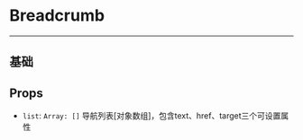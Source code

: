 <!--
 * @Description: In User Settings Edit
 * @Author: your name
 * @Date: 2019-10-17 14:47:21
 * @LastEditTime: 2019-10-17 15:16:12
 * @LastEditors: Please set LastEditors
 -->
# Breadcrumb
---

## 基础

<vuep template="#example1"></vuep>

<script v-pre type="text/x-template" id="example1">

  <template>
    <div>
      <b-breadcrumb :list="list1"></b-breadcrumb>
      <b-breadcrumb :list="list2"></b-breadcrumb>
    </div>
  </template>

  <script>
    export default {
      data () {
        return {
          list1: [
            {
              text: '首页',
              href: '/home'
            }
          ],
          list2: [
            {
              text: '首页',
              href: '/home'
            },
            {
              text: '列表',
              href: '/list',
              target: '_blank'
            },
            {
              text: '详情'
            }
          ]
        };
      }
    };
  </script>

</script>

## Props

* `list`: `Array: []` 导航列表[对象数组]，包含text、href、target三个可设置属性
